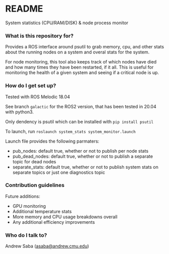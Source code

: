 # README #

System statistics (CPU/RAM/DISK) & node process monitor

### What is this repository for? ###

Provides a ROS interface around psutil to grab memory, cpu, and other stats about the running nodes on a system and overal stats for the system. 

For node monitoring, this tool also keeps track of which nodes have died and how many times they have been restarted, if it all. This is useful for monitoring the health of a given system and seeing if a critical node is up. 

### How do I get set up? ###

Tested with ROS Melodic 18.04

See branch `galactic` for the ROS2 version, that has been tested in 20.04 with python3.

Only dendency is psutil which can be installed with `pip install psutil`

To launch, run `roslaunch system_stats system_monitor.launch`

Launch file provides the following parmaters:

*  pub_nodes: default true, whether or not to publish per node stats
*  pub_dead_nodes: default true, whether or not to publish a separate topic for dead nodes
*  separate_stats: default true, whether or not to publish system stats on separate topics or just one diagnostics topic

### Contribution guidelines ###

Future additions:

*  GPU monitoring
*  Additional temperature stats
*  More memory and CPU usage breakdowns overall
*  Any additional efficiency improvements

### Who do I talk to? ###

Andrew Saba (asaba@andrew.cmu.edu)
